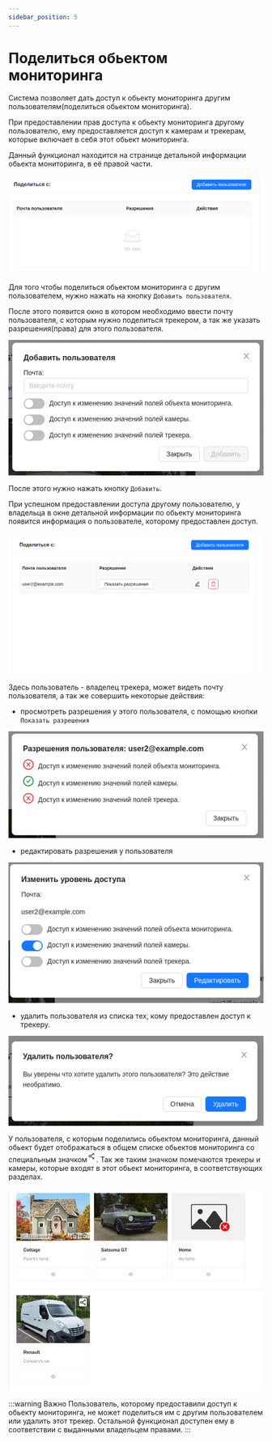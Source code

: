 ```yaml
---
sidebar_position: 5
---
```


# Поделиться обьектом мониторинга

Система позволяет дать доступ к обьекту мониторинга другим пользователям(поделиться обьектом мониторинга).

При предоставлении прав доступа к обьекту мониторинга другому пользователю, ему предоставляется доступ к камерам и трекерам, которые включает в себя этот обьект мониторинга. 

Данный функционал находится на странице детальной информации обьекта мониторинга, в её правой части.

![](./imgs/shared-block-ru.png)

Для того чтобы поделиться обьектом мониторинга с другим пользователем, нужно нажать на кнопку `Добавить пользователя`.

После этого появится окно в котором необходимо ввести почту пользователя, с которым нужно поделиться трекером, а так же указать разрешения(права) для этого пользователя. 

![](./imgs/shared-modal-ru.png)

После этого нужно нажать кнопку `Добавить`.

При успешном предоставлении доступа другому пользователю, у владельца в окне детальной информации по обьекту мониторинга появится информация о пользователе, которому предоставлен доступ.

![](./imgs/sahred-complete-ru.png)

Здесь пользователь - владелец трекера, может видеть почту пользователя, а так же совершить некоторые действия:

- просмотреть разрешения у этого пользователя, с помощью кнопки `Показать разрешения`

![](./imgs/perm-ru.png)

- редактировать разрешения у пользователя

![](./imgs/edit-perm-ru.png)

- удалить пользователя из списка тех, кому предоставлен доступ к трекеру.

![](./imgs/delete-shared-ru.png)

У пользователя, с которым поделились обьектом мониторинга, данный обьект будет отображаться в общем списке обьектов мониторинга со специальным значком![](./imgs/shareIcon.png). Так же таким значком помечаются трекеры и камеры, которые входят в этот обьект мониторинга, в соответствующих разделах.

![](./imgs/shared-items.png)

:::warning Важно
Пользователь, которому предоставили доступ к обьекту мониторинга, не может поделиться им с другим пользователем или удалить этот трекер. Остальной функционал доступен ему в соответствии с выданными владельцем правами.
:::